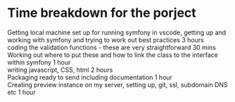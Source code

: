 <h1>Time breakdown for the porject</h1>

Getting local machine set up for running symfony in vscode, getting up and working with symfony and trying to work out best practices 3 hours<br>
coding the validation functions - these are very straightforward 30 mins<br>
Working out where to put these and how to link the class to the interface within symfony 1 hour<br>
writing javascript, CSS, html 2 hours<br>
Packaging ready to send including documentation 1 hour<br>
Creating preview instance on my server, setting up, git, ssl, subdomain DNS etc 1 hour 
